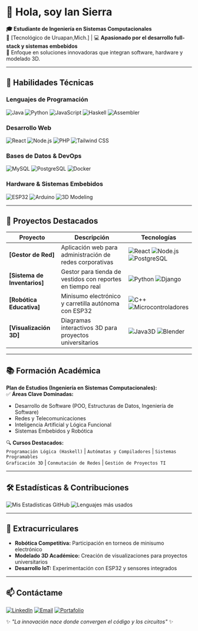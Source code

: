 # 👋 Hola, soy Ian Sierra

**🎓 Estudiante de Ingeniería en Sistemas Computacionales**  
📍 [Tecnológico de Uruapan,Mich.] | 💻 **Apasionado por el desarrollo full-stack y sistemas embebidos**  
🚀 Enfoque en soluciones innovadoras que integran software, hardware y modelado 3D.

---

## 🔧 Habilidades Técnicas

### **Lenguajes de Programación**
![Java](https://img.shields.io/badge/-Java-007396?logo=java)
![Python](https://img.shields.io/badge/-Python-3776AB?logo=python)
![JavaScript](https://img.shields.io/badge/-JavaScript-F7DF1E?logo=javascript)
![Haskell](https://img.shields.io/badge/-Haskell-5D4F85?logo=haskell)
![Assembler](https://img.shields.io/badge/-Ensamblador-6E4C13)

### **Desarrollo Web**
![React](https://img.shields.io/badge/-React-61DAFB?logo=react)
![Node.js](https://img.shields.io/badge/-Node.js-339933?logo=node.js)
![PHP](https://img.shields.io/badge/-PHP-777BB4?logo=php)
![Tailwind CSS](https://img.shields.io/badge/-Tailwind-06B6D4?logo=tailwind-css)

### **Bases de Datos & DevOps**
![MySQL](https://img.shields.io/badge/-MySQL-4479A1?logo=mysql)
![PostgreSQL](https://img.shields.io/badge/-PostgreSQL-4169E1?logo=postgresql)
![Docker](https://img.shields.io/badge/-Docker-2496ED?logo=docker)

### **Hardware & Sistemas Embebidos**
![ESP32](https://img.shields.io/badge/-ESP32-E7352C?logo=espressif)
![Arduino](https://img.shields.io/badge/-Arduino-00979D?logo=arduino)
![3D Modeling](https://img.shields.io/badge/-Java3D/Blender-FF6F00?logo=blender)

---

## 🚀 Proyectos Destacados

| Proyecto | Descripción | Tecnologías |
|----------|-------------|-------------|
| **[Gestor de Red]** | Aplicación web para administración de redes corporativas | ![React](https://img.shields.io/badge/-React-61DAFB) ![Node.js](https://img.shields.io/badge/-Node.js-339933) ![PostgreSQL](https://img.shields.io/badge/-PostgreSQL-4169E1) |
| **[Sistema de Inventarios]** | Gestor para tienda de vestidos con reportes en tiempo real | ![Python](https://img.shields.io/badge/-Python-3776AB) ![Django](https://img.shields.io/badge/-Django-092E20) |
| **[Robótica Educativa]** | Minisumo electrónico y carretilla autónoma con ESP32 | ![C++](https://img.shields.io/badge/-C++-00599C) ![Microcontroladores](https://img.shields.io/badge/-ESP32-E7352C) |
| **[Visualización 3D]** | Diagramas interactivos 3D para proyectos universitarios | ![Java3D](https://img.shields.io/badge/-Java3D-007396) ![Blender](https://img.shields.io/badge/-Blender-FF6F00) |

---

## 📚 Formación Académica
**Plan de Estudios (Ingeniería en Sistemas Computacionales):**  
✅ **Áreas Clave Dominadas:**
- Desarrollo de Software (POO, Estructuras de Datos, Ingeniería de Software)
- Redes y Telecomunicaciones
- Inteligencia Artificial y Lógica Funcional
- Sistemas Embebidos y Robótica

🔍 **Cursos Destacados:**  
`Programación Lógica (Haskell)` | `Autómatas y Compiladores` | `Sistemas Programables`  
`Graficación 3D` | `Conmutación de Redes` | `Gestión de Proyectos TI`

---

## 🛠️ Estadísticas & Contribuciones

![Mis Estadísticas GitHub](https://github-readme-stats.vercel.app/api?username=IanSierra&show_icons=true&theme=dark&hide_border=true&include_all_commits=true)
![Lenguajes más usados](https://github-readme-stats.vercel.app/api/top-langs/?username=IanSierra&layout=compact&theme=dark&hide_border=true)

---

## 🌟 Extracurriculares
- **Robótica Competitiva:** Participación en torneos de minisumo electrónico
- **Modelado 3D Académico:** Creación de visualizaciones para proyectos universitarios
- **Desarrollo IoT:** Experimentación con ESP32 y sensores integrados

---

## 📫 Contáctame
[![LinkedIn](https://img.shields.io/badge/-LinkedIn-0A66C2?logo=linkedin)](tu-enlace-linkedin)
[![Email](https://img.shields.io/badge/-Correo-EA4335?logo=gmail)](mailto:tu-email@dominio.com)
[![Portafolio](https://img.shields.io/badge/-Portafolio-FF4088?logo=google-chrome)](https://tu-portafolio.com)

✨ *"La innovación nace donde convergen el código y los circuitos"* ✨

